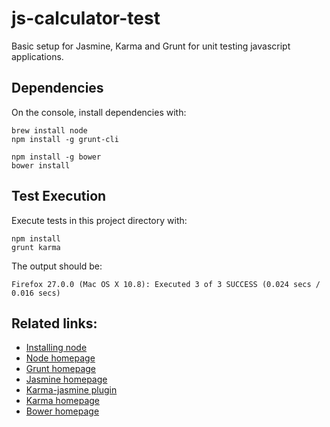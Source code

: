 js-calculator-test
==================

Basic setup for Jasmine, Karma and Grunt for unit testing javascript applications.

## Dependencies

On the console, install dependencies with:

    brew install node
    npm install -g grunt-cli

    npm install -g bower
    bower install

## Test Execution

Execute tests in this project directory with:

    npm install
    grunt karma

The output should be:

    Firefox 27.0.0 (Mac OS X 10.8): Executed 3 of 3 SUCCESS (0.024 secs / 0.016 secs)

## Related links:

- [Installing node](http://thechangelog.com/install-node-js-with-homebrew-on-os-x/)
- [Node homepage](jhttp://nodejs.org/)
- [Grunt homepage](http://gruntjs.com/)
- [Jasmine homepage](http://jasmine.github.io/)
- [Karma-jasmine plugin](https://github.com/karma-runner/karma-jasmine)
- [Karma homepage](http://karma-runner.github.io/)
- [Bower homepage](https://github.com/bower/bower)

